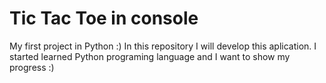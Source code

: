 # Tic Tac Toe in console
My first project in Python :) In this repository I will develop this aplication. I started learned Python programing language and I want to show my progress :)